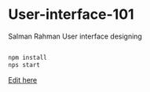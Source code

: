 # User-interface-101
Salman Rahman User interface designing

```bash

npm install
nps start

```

[Edit here](https://diy-pwa.dev/~/gh/salmanrahman98/User-interface-101)
